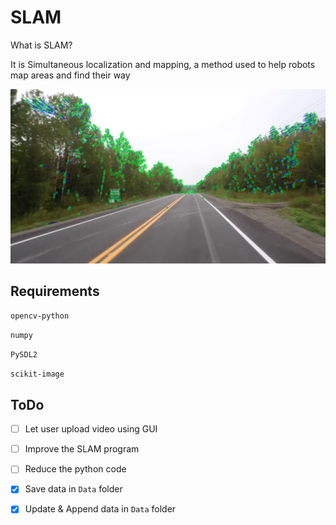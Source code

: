 # SLAM

What is SLAM?

It is Simultaneous localization and mapping, a method used to help robots map areas and find their way

![SLAM Program](SLAMProgram.png)

## Requirements
`opencv-python`

`numpy`

`PySDL2`

`scikit-image`

## ToDo

- [ ] Let user upload video using GUI
- [ ] Improve the SLAM program
- [ ] Reduce the python code
- [x] Save data in `Data` folder
- [x] Update & Append data in `Data` folder

